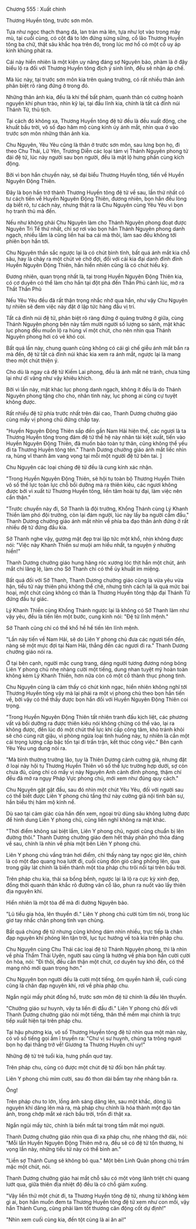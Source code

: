 




Chương 555 : Xuất chinh


Thương Huyền tông, trước sơn môn.

Tựa như ngọc thạch thang đá, lan tràn mà lên, tựa như lọt vào trong mây mù, tại cuối cùng, có cột đá to lớn đứng sừng sững, cổ lão Thương Huyền tông ba chữ, thật sâu khắc họa trên đó, trong lúc mơ hồ có một cỗ uy áp kinh khủng phát ra.

Cái này hiển nhiên là một kiện uy năng đáng sợ Nguyên bảo, phàm là ở đây biểu lộ ra đối với Thương Huyền tông địch ý sinh linh, đều sẽ nhận áp chế.

Mà lúc này, tại trước sơn môn kia trên quảng trường, có rất nhiều thân ảnh phân biệt rõ ràng đứng ở trong đó.

Những thân ảnh kia, đều là khí thế bất phàm, quanh thân có cường hoành nguyên khí phun trào, nhìn kỹ lại, tại đầu lĩnh kia, chính là tất cả đỉnh núi Thánh Tử, thủ tịch.

Tại cách đó không xa, Thương Huyền tông đệ tử đều là đều xuất động, che khuất bầu trời, vô số đạo hâm mộ cùng kính úy ánh mắt, nhìn qua ở vào trước sơn môn những thân ảnh kia.

Chu Nguyên, Yêu Yêu cũng là thân ở trước sơn môn, sau lưng bọn họ, đi theo Chu Thái, Lữ Yên, Trương Diễn các loại tám vị Thánh Nguyên phong tử đái đệ tử, lúc này người sau bọn người, đều là mặt lộ hưng phấn cùng kích động.

Bởi vì bọn hắn chuyến này, sẽ đại biểu Thương Huyền tông, tiến về Huyền Nguyên Động Thiên.

Đây là bọn hắn trở thành Thương Huyền tông đệ tử về sau, lần thứ nhất có tư cách tiến về Huyền Nguyên Động Thiên, đương nhiên, bọn hắn đều lòng dạ biết rõ, tư cách này, nhưng thật ra là Chu Nguyên cùng Yêu Yêu vì bọn họ tranh thủ mà đến.

Nếu như không phải Chu Nguyên làm cho Thánh Nguyên phong đoạt được Nguyên Trì Tế thứ nhất, chỉ sợ rơi vào bọn hắn Thánh Nguyên phong danh ngạch, nhiều lắm là cũng liền hai ba cái mà thôi, làm sao đều không tới phiên bọn hắn tới.

Chu Nguyên thần sắc ngược lại là có chút bình tĩnh, bất quá ánh mắt kia chỗ sâu, hay là chảy ra một chút vẻ chờ đợi, đối với cái kia đại danh đỉnh đỉnh Huyền Nguyên Động Thiên, hắn hiển nhiên cũng là có chút hiếu kỳ.

Đương nhiên, quan trọng nhất là, tại trong Huyền Nguyên Động Thiên kia, có cơ duyên có thể làm cho hắn tại đột phá đến Thần Phủ cảnh lúc, mở ra Thất Thần Phủ

Nếu Yêu Yêu đều đã rất thận trọng nhắc nhở qua hắn, như vậy Chu Nguyên tự nhiên sẽ đem việc này đặt ở lập tức hàng đầu vị trí.

Tất cả đỉnh núi đệ tử, phân biệt rõ ràng đứng ở quảng trường ở giữa, cùng Thánh Nguyên phong bên này tầm mười người số lượng so sánh, mặt khác lục phong đều muốn lộ ra hùng vĩ một chút, cho nên nhìn qua Thánh Nguyên phong hơi có vẻ khó coi.

Bất quá lần này, chung quanh cũng không có cái gì chế giễu ánh mắt bắn ra mà đến, đệ tử tất cả đỉnh núi khác kia xem ra ánh mắt, ngược lại là mang theo một chút thiện ý.

Cho dù là ngay cả đệ tử Kiếm Lai phong, đều là ánh mắt né tránh, chưa từng lại như dĩ vãng như vậy khiêu khích.

Bởi vì lần này, mặt khác lục phong danh ngạch, không ít đều là do Thánh Nguyên phong tặng cho cho, nhân tình này, lục phong ai cũng cự tuyệt không được.

Rất nhiều đệ tử phía trước nhất trên đài cao, Thanh Dương chưởng giáo cùng mấy vị phong chủ đứng chắp tay.

"Huyền Nguyên Động Thiên sắp đến gần Nam Hải hiện thế, các ngươi là ta Thương Huyền tông trong đám đệ tử thế hệ này nhân tài kiệt xuất, tiến vào Huyền Nguyên Động Thiên, đã muốn bảo toàn tự thân, cũng không thể yếu đi ta Thương Huyền tông tên." Thanh Dương chưởng giáo ánh mắt liếc nhìn ra, hùng vĩ thanh âm vang vọng tại mỗi một người đệ tử bên tai. ]

Chu Nguyên các loại chúng đệ tử đều là cung kính xác nhận.

"Trong Huyền Nguyên Động Thiên, sẽ hội tụ toàn bộ Thương Huyền Thiên vô số thế lực toàn lực chỗ bồi dưỡng mà ra thiên kiêu, các ngươi không được bởi vì xuất từ Thương Huyền tông, liền tâm hoài tự đại, làm việc nên cẩn thận."

"Trước chuyến này đi, Sở Thanh là đội trưởng, Khổng Thánh cùng Lý Khanh Thiền làm phó đội trưởng, còn lại đám người, lúc này lấy ba người cầm đầu." Thanh Dương chưởng giáo ánh mắt nhìn về phía ba đạo thân ảnh đứng ở rất nhiều đệ tử đứng đầu kia.

Sở Thanh nghe vậy, gương mặt đẹp trai lập tức một khổ, nhịn không được nói: "Việc này Khanh Thiền sư muội am hiểu nhất, ta nguyện ý nhường hiền!"

Thanh Dương chưởng giáo hung hăng róc xương lóc thịt hắn một chút, ánh mắt chi lăng lệ, làm cho Sở Thanh chỉ có thể ủy khuất im miệng.

Bất quá đối với Sở Thanh, Thanh Dương chưởng giáo cũng là vừa yêu vừa hận, tiểu tử này thiên phú không thể chê, nhưng tính cách lại là quá mức bại hoại, một chút cũng không có thân là Thương Huyền tông thập đại Thánh Tử đứng đầu tự giác.

Lý Khanh Thiền cùng Khổng Thánh ngược lại là không có Sở Thanh làm như vậy yêu, đều là tiến lên một bước, cung kính nói: "Đệ tử lĩnh mệnh."

Sở Thanh cũng chỉ có thể khổ hề hề tiến lên lĩnh mệnh.

"Lần này tiến về Nam Hải, sẽ do Liên Y phong chủ đưa các ngươi tiến đến, nàng sẽ một mực đợi tại Nam Hải, thẳng đến các ngươi đi ra." Thanh Dương chưởng giáo nói ra.

Ở tại bên cạnh, người mặc cung trang, dáng người tương đương nóng bỏng Liên Y phong chủ nhẹ nhàng cười một tiếng, dung nhan tuyệt mỹ hoàn toàn không kém Lý Khanh Thiền, hơn nữa còn có một cỗ thành thục phong tình.

Chu Nguyên cũng là cảm thấy có chút kinh ngạc, hiển nhiên không nghĩ tới Thương Huyền tông vậy mà lại phái ra một vị phong chủ theo bọn hắn tiến về, bởi vậy có thể thấy được bọn hắn đối với Huyền Nguyên Động Thiên coi trọng.

"Trong Huyền Nguyên Động Thiên tất nhiên tranh đấu kịch liệt, các phương vất vả bồi dưỡng ra được thiên kiêu nói không chừng có thể vào, lại ra không được, đến lúc đó một chút thế lực khí cấp công tâm, khó tránh khỏi sẽ chó cùng rứt giậu, vì phòng ngừa loại tình huống này, tự nhiên là cần một cái trọng lượng cấp bậc tồn tại đi trấn trận, kết thúc công việc." Bên cạnh Yêu Yêu ung dung nói ra.

"Mà bình thường trưởng lão, tuy là Thiên Dương cảnh cường giả, nhưng đặt ở loại này hội tụ Thương Huyền Thiên vô số thế lực trường hợp dưới, sợ còn chưa đủ, cũng chỉ có mấy vị này Nguyên Anh cảnh đỉnh phong, thậm chí đều đã mở ra ngụy Pháp Vực phong chủ, mới xem như đúng quy cách."

Chu Nguyên gật gật đầu, sau đó nhìn một chút Yêu Yêu, đối với người sau có thể biết được Liên Y phong chủ tầng thứ này cường giả nội tình bản sự, hắn biểu thị hâm mộ kính nể.

Dù sao tại cảm giác của hắn đến xem, ngoại trừ dùng sâu không lường được để hình dung Liên Y phong chủ, cũng liền nghĩ không ra mặt khác.

"Thời điểm không sai biệt lắm, Liên Y phong chủ, ngươi cũng chuẩn bị lên đường thôi." Thanh Dương chưởng giáo đem hết thảy phân phó thỏa đáng về sau, chính là nhìn về phía một bên Liên Y phong chủ.

Liên Y phong chủ vầng trán hơi điểm, chỉ thấy nàng tay ngọc giơ lên, chính là có một đạo quang hoa lướt đi, cuối cùng đón gió căng phồng lên, qua trong giây lát chính là biến thành một tòa pháp chu trôi nổi tại trên bầu trời.

Trên pháp chu kia, thải sa bồng bềnh, ngược lại là lộ ra cực kỳ xinh đẹp, đồng thời quanh thân khắc rõ đường vân cổ lão, phun ra nuốt vào lấy thiên địa nguyên khí.

Hiển nhiên là một tòa để mà đi đường Nguyên bảo.

"Lũ tiểu gia hỏa, lên thuyền đi." Liên Y phong chủ cười tủm tỉm nói, trong lúc giơ tay nhấc chân phong tình vạn chủng.

Bất quá chúng đệ tử nhưng cũng không dám nhìn nhiều, trực tiếp là chân đạp nguyên khí phóng lên tận trời, lục tục hướng về toà kia trên pháp chu.

Chu Nguyên cùng Chu Thái các loại đệ tử Thánh Nguyên phong, thì là nhìn về phía Thẩm Thái Uyên, người sau cũng là hướng về phía bọn hắn cười cười ôn hòa, nói: "Đi thôi, đều cẩn thận một chút, cơ duyên tuy khó đến, có thể mạng nhỏ mới quan trọng hơn."

Chu Nguyên bọn người đều là cười một tiếng, ôm quyền hành lễ, cuối cùng cũng là chân đạp nguyên khí, rơi về phía pháp chu.

Ngắn ngủi mấy phút đồng hồ, trước sơn môn đệ tử chính là đều lên thuyền.

"Chưởng giáo sư huynh, vậy ta liền đi đầu đi." Liên Y phong chủ đối với Thanh Dương chưởng giáo nói một tiếng, thân thể mềm mại chính là trực tiếp xuất hiện tại trên pháp chu.

Tại hậu phương kia, vô số Thương Huyền tông đệ tử nhìn qua một màn này, có vô số tiếng gọi ầm ĩ truyền ra: "Chư vị sư huynh, chúng ta trông ngươi bọn họ đại thắng trở về! Giương ta Thương Huyền chi uy!"

Những đệ tử trẻ tuổi kia, hưng phấn quơ tay.

Trên pháp chu, cũng có được một chút đệ tử đối bọn hắn phất tay.

Liên Y phong chủ mỉm cười, sau đó thon dài bấm tay nhẹ nhàng bắn ra.

Ông!

Trên pháp chu to lớn, lồng ánh sáng dâng lên, sau một khắc, dòng lũ nguyên khí dâng lên mà ra, mà pháp chu chính là hóa thành một đạo tàn ảnh, trong chớp mắt xé rách bầu trời, trốn đi thật xa.

Ngắn ngủi mấy tức, chính là biến mất tại trong tầm mắt mọi người.

Thanh Dương chưởng giáo nhìn qua đi xa pháp chu, nhẹ nhàng thở dài, nói: "Mỗi lần Huyền Nguyên Động Thiên mở ra, đều sẽ có đệ tử tổn thương, hi vọng lần này, những tiểu tử này có thể bình an."

"Liền sợ Thánh Cung sẽ không bỏ qua." Một bên Linh Quân phong chủ trầm mặc một chút, nói.

Thanh Dương chưởng giáo hai mắt chỗ sâu có một vòng lãnh triệt chi quang lướt qua, giữa thiên địa nhiệt độ đều là có chỗ giảm xuống.

"Vậy liền thử một chút đi, ta Thương Huyền tông đệ tử, nhưng từ không kém gì ai, bọn hắn muốn đem ta Thương Huyền tông đệ tử xem như con mồi, vậy hắn Thánh Cung, cũng phải làm tốt thương cân động cốt dự định!"

"Nhìn xem cuối cùng kia, đến tột cùng là ai ăn ai!"




